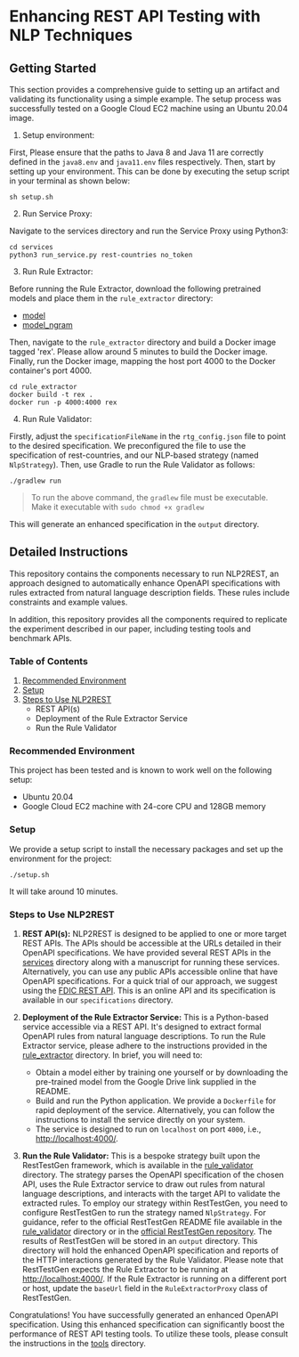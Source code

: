 # Enhancing REST API Testing with NLP Techniques

## Getting Started

This section provides a comprehensive guide to setting up an artifact and validating its functionality using a simple example. The setup process was successfully tested on a Google Cloud EC2 machine using an Ubuntu 20.04 image.

1. Setup environment:

First, Please ensure that the paths to Java 8 and Java 11 are correctly defined in the `java8.env` and `java11.env` files respectively. Then, start by setting up your environment. This can be done by executing the setup script in your terminal as shown below:

```
sh setup.sh
```

2. Run Service Proxy:

Navigate to the services directory and run the Service Proxy using Python3:

```
cd services
python3 run_service.py rest-countries no_token
```

3. Run Rule Extractor:

Before running the Rule Extractor, download the following pretrained models and place them in the `rule_extractor` directory:
- [model](https://drive.google.com/file/d/1-jawBqo3c3eMRkXF8Y73oLEFNSOphbpF/view?usp=share_link)
- [model_ngram](https://drive.google.com/file/d/1j1XA1dufDgqSkIGlQn97-WeKElaL8708/view?usp=share_link)

Then, navigate to the `rule_extractor` directory and build a Docker image tagged 'rex'. Please allow around 5 minutes to build the Docker image. Finally, run the Docker image, mapping the host port 4000 to the Docker container's port 4000.

```
cd rule_extractor
docker build -t rex .
docker run -p 4000:4000 rex
```

4. Run Rule Validator:

Firstly, adjust the `specificationFileName` in the `rtg_config.json` file to point to the desired specification. We preconfigured the file to use the specification of rest-countries, and our NLP-based strategy (named `NlpStrategy`). Then, use Gradle to run the Rule Validator as follows:

```
./gradlew run
```
> To run the above command, the `gradlew` file must be executable. Make it executable with `sudo chmod +x gradlew`

This will generate an enhanced specification in the `output` directory.

## Detailed Instructions

This repository contains the components necessary to run NLP2REST, an approach designed to automatically enhance OpenAPI specifications with rules extracted from natural language description fields. These rules include constraints and example values. 

In addition, this repository provides all the components required to replicate the experiment described in our paper, including testing tools and benchmark APIs.

### Table of Contents

1. [Recommended Environment](#recommended-environment)
2. [Setup](#setup)
3. [Steps to Use NLP2REST](#steps-to-use-nlp2rest)
    - REST API(s)
    - Deployment of the Rule Extractor Service
    - Run the Rule Validator

### Recommended Environment

This project has been tested and is known to work well on the following setup:

- Ubuntu 20.04
- Google Cloud EC2 machine with 24-core CPU and 128GB memory

### Setup

We provide a setup script to install the necessary packages and set up the environment for the project:

```
./setup.sh
```

It will take around 10 minutes.

### Steps to Use NLP2REST

1. **REST API(s):** NLP2REST is designed to be applied to one or more target REST APIs. The APIs should be accessible at the URLs detailed in their OpenAPI specifications. We have provided several REST APIs in the [services](https://github.com/codingsoo/nlp2rest/tree/main/services) directory along with a manuscript for running these services. Alternatively, you can use any public APIs accessible online that have OpenAPI specifications. For a quick trial of our approach, we suggest using the [FDIC REST API](https://banks.data.fdic.gov/). This is an online API and its specification is available in our `specifications` directory.

2. **Deployment of the Rule Extractor Service:** This is a Python-based service accessible via a REST API. It's designed to extract formal OpenAPI rules from natural language descriptions. To run the Rule Extractor service, please adhere to the instructions provided in the [rule_extractor](https://github.com/codingsoo/nlp2rest/tree/main/rule_extractor) directory. In brief, you will need to:
    - Obtain a model either by training one yourself or by downloading the pre-trained model from the Google Drive link supplied in the README.
    - Build and run the Python application. We provide a `Dockerfile` for rapid deployment of the service. Alternatively, you can follow the instructions to install the service directly on your system.
    - The service is designed to run on `localhost` on port `4000`, i.e., [http://localhost:4000/]().

3. **Run the Rule Validator:** This is a bespoke strategy built upon the RestTestGen framework, which is available in the [rule_validator](https://github.com/codingsoo/nlp2rest/tree/main/rule_validator) directory. The strategy parses the OpenAPI specification of the chosen API, uses the Rule Extractor service to draw out rules from natural language descriptions, and interacts with the target API to validate the extracted rules.
To employ our strategy within RestTestGen, you need to configure RestTestGen to run the strategy named `NlpStrategy`. For guidance, refer to the official RestTestGen README file available in the [rule_validator](https://github.com/codingsoo/nlp2rest/tree/main/rule_validator) directory or in the [official RestTestGen repository](https://github.com/SeUniVr/RestTestGen).
The results of RestTestGen will be stored in an `output` directory. This directory will hold the enhanced OpenAPI specification and reports of the HTTP interactions generated by the Rule Validator. Please note that RestTestGen expects the Rule Extractor to be running at [http://localhost:4000/](http://localhost:4000/). If the Rule Extractor is running on a different port or host, update the `baseUrl` field in the `RuleExtractorProxy` class of RestTestGen.

Congratulations! You have successfully generated an enhanced OpenAPI specification. Using this enhanced specification can significantly boost the performance of REST API testing tools. To utilize these tools, please consult the instructions in the [tools](https://github.com/codingsoo/nlp2rest/tree/main/tools) directory.
